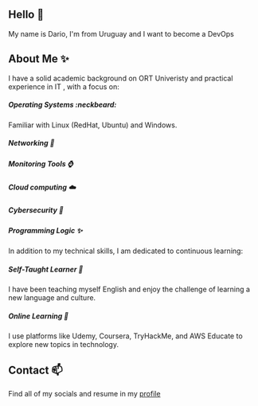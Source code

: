 ## Hello 👋

My name is Dario, I'm from Uruguay and I want to become a DevOps

## About Me ✨
I have a solid academic background on ORT Univeristy and practical experience in IT , with a focus on:


##### Operating Systems :neckbeard:
Familiar with Linux (RedHat, Ubuntu) and Windows.
##### Networking :construction_worker:
##### Monitoring Tools :watch:
##### Cloud computing :cloud:
##### Cybersecurity :lock_with_ink_pen:
##### Programming Logic :sparkles:

In addition to my technical skills, I am dedicated to continuous learning:

##### Self-Taught Learner :rocket:
I have been teaching myself English and enjoy the challenge of learning a new language and culture.
##### Online Learning :statue_of_liberty:
I use platforms like Udemy, Coursera, TryHackMe, and AWS Educate to explore new topics in technology.

## Contact 📫
Find all of my socials and resume in my [profile](https://www.linkedin.com/in/hdmeneses/)
